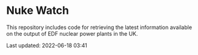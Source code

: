 # Nuke Watch

This repository includes code for retrieving the latest information available on the output of EDF nuclear power plants in the UK.

Last updated: 2022-06-18 03:41